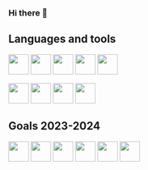 ### Hi there 👋

<!--
**Xenophee/Xenophee** is a ✨ _special_ ✨ repository because its `README.md` (this file) appears on your GitHub profile.

Here are some ideas to get you started:

- 🔭 I’m currently working on ...
- 🌱 I’m currently learning ...
- 👯 I’m looking to collaborate on ...
- 🤔 I’m looking for help with ...
- 💬 Ask me about ...
- 📫 How to reach me: ...
- 😄 Pronouns: ...
- ⚡ Fun fact: ...
-->

## Languages and tools

<p align="left">
<img src="https://cdn.jsdelivr.net/gh/devicons/devicon/icons/html5/html5-plain-wordmark.svg" width="40px">
<img src="https://cdn.jsdelivr.net/gh/devicons/devicon/icons/css3/css3-plain-wordmark.svg" width="40px">
<img src="https://cdn.jsdelivr.net/gh/devicons/devicon/icons/javascript/javascript-plain.svg" width="40px">
<img src="https://cdn.jsdelivr.net/gh/devicons/devicon/icons/php/php-plain.svg" width="40px">
<img src="https://cdn.jsdelivr.net/gh/devicons/devicon/icons/mysql/mysql-plain-wordmark.svg" width="40px">
</p>

<p align="left">
<img src="https://cdn.jsdelivr.net/gh/devicons/devicon/icons/vscode/vscode-original-wordmark.svg" width="40px">
<img src="https://cdn.jsdelivr.net/gh/devicons/devicon/icons/bootstrap/bootstrap-original-wordmark.svg" width="40px">
<img src="https://cdn.jsdelivr.net/gh/devicons/devicon/icons/figma/figma-original.svg" width="40px">
<img src="https://cdn.jsdelivr.net/gh/devicons/devicon/icons/git/git-original.svg" width="40px">
</p>


## Goals 2023-2024

<p align="left">
<img src="https://cdn.jsdelivr.net/gh/devicons/devicon/icons/symfony/symfony-original-wordmark.svg" width="40px">
<img src="https://cdn.jsdelivr.net/gh/devicons/devicon/icons/laravel/laravel-plain-wordmark.svg" width="40px">
<img src="https://cdn.jsdelivr.net/gh/devicons/devicon/icons/nodejs/nodejs-plain-wordmark.svg" width="40px">
<img src="https://cdn.jsdelivr.net/gh/devicons/devicon/icons/react/react-original-wordmark.svg" width="40px">
<img src="https://cdn.jsdelivr.net/gh/devicons/devicon/icons/electron/electron-original.svg" width="40px">
<img src="https://cdn.jsdelivr.net/gh/devicons/devicon/icons/sass/sass-original.svg" width="40px">
</p>
          
          
          
          
          


